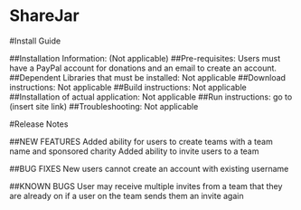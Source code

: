 # ShareJar

#Install Guide 

##Installation Information: (Not applicable) 
##Pre-requisites: Users must have a PayPal account for donations and an email to create an account. 
##Dependent Libraries that must be installed: Not applicable
##Download instructions: Not applicable
##Build instructions: Not applicable
##Installation of actual application: Not applicable
##Run instructions: go to (insert site link)
##Troubleshooting: Not applicable

#Release Notes

##NEW FEATURES 
    Added ability for users to create teams with a team name and sponsored charity
    Added ability to invite users to a team

##BUG FIXES 
    New users cannot create an account with existing username

##KNOWN BUGS 
    User may receive multiple invites from a team that they are already on if a user on the team sends them an invite again
